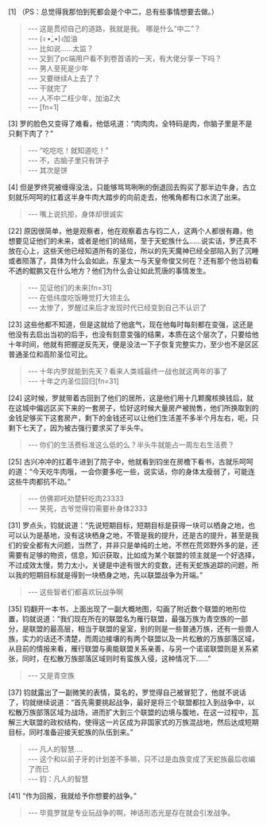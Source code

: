 
[1] （PS：总觉得我那怕到死都会是个中二，总有些事情想要去做。）
>--- 这是贯彻自己的道路，我就是我。   哪是什么“中二”？<br>
>--- (ง •̀_•́)ง加油<br>
>--- 比如说……太监？<br>
>--- 又到了pc端用户看不到卷首语的一天，有大佬分享一下吗？<br>
>--- 男人至死是少年<br>
>--- 又要继续A上去了？<br>
>--- 干就完了<br>
>--- 人不中二枉少年，加油Z大<br>
>--- [fn=1]<br>

[3] 罗的脸色又变得了难看，他低吼道：“肉肉肉，全特码是肉，你脑子里是不是只剩下肉了？”
>--- “吃吃吃！就知道吃！”<br>
>--- 不，古脑子里只有饼子<br>
>--- 其次是饼<br>

[4] 但是罗终究被缠得没法，只能够骂骂咧咧的倒退回去购买了那半边牛身，古立刻就乐呵呵的扛着这半身牛肉大踏步的向前走去，他嘴角都有口水流了出来。
>--- 嘴上说抗拒，身体却很诚实<br>

[22] 原因很简单，他是观察者，他在观察着古与钧二人，这两个人都很有趣，他想要见证他们的未来，或者是他们的结局，至于天蛇族什么……说实话，罗还真不放在心上，这些天他已经知道所有的圣位，所以的先天魔神已经全部陷入到了沉睡或者陨落了，具体为什么会如此，东皇太一与天皇帝俊又何在？还有那个他当初看不透的鲲鹏又在什么地方？他们为什么会让如此荒唐的事情发生。
>--- 见证他们的未来[fn=31]<br>
>--- 在低纬度吃饭睡觉打大领主么<br>
>--- 太惨了，罗醒过来后才发现时代已经变到自己不认识了<br>

[23] 这些他都不知道，但是这就给了他底气，现在他每时每刻都在变强，这还是他没有去启出当初的后手，也没有刻意变强的结果，本质在这个层次了，只要给他十年时间，他就有把握逆反先天，便是没法一下子恢复完整实力，至少也不是区区普通圣位和高阶圣位可比。
>--- 十年内罗就能到先天？看来人类城最终一战也就这两年的事了<br>
>--- 十年之内圣位回归[fn=31]<br>

[24] 这时候，罗就带着古回到了他们的居所，这是他们用十几颗魔核换钱后，就在这城中偏远区买下来的一套房子，恰好这时候大量房产被抛售，他们所换取到的金钱足够买下这套房产，剩下的金钱还可以让他们生活差不多半个月左右，呃，只剩下七天了，因为被古强行要求买了半头牛。
>--- 你们的生活费标准这么低的么？半头牛就能占一周左右生活费？<br>

[25] 古兴冲冲的扛着牛进到了院子中，他就看到钧坐在房檐下看书，古就乐呵呵的道：“今天吃牛肉哦，一会你要多吃一些，说实话，你的身体太瘦弱了，可能连这些牛肉都抗不动。”
>--- 仿佛郑吒劝楚轩吃肉23333<br>
>--- 笑死，古爷觉得钧需要补身体2333<br>

[31] 罗点头，钧就说道：“先说短期目标，短期目标是获得一块可以栖身之地，也可以认为是基地，没有这块栖身之地，不管是我的提升，还是古的提升，甚至是我们的安全都有大问题，当然了，并非只是单纯的土地，不然在荒郊野外多的是，还需要有足够的物资，信息，知识获取，比如成为某个联盟的领主就是一个好选择，不过成效太慢，势力太小，关键是中途有很大的变数，还有天蛇族追踪的问题，所以我的短期目标就是得到一块栖身之地，先以联盟战争为开端。”
>--- 这些智者们都喜欢玩战争啊<br>

[35] 钧翻开一本书，上面出现了一副大概地图，勾画了附近数个联盟的地形位置，钧就说道：“我们现在所在的联盟名为雁行联盟，最强万族为青空族的一部分，是联盟的最高层，相当于联盟的皇室，别的则是一些普通万族，还有一些兽人族，实力的话还不清楚，而周边接壤的有两个联盟以及一片松散的万族部落区域，从目前的情报来看，雁行联盟与奥能联盟关系亲善，与另一个诺诺联盟则是关系紧张，同时，在松散万族部落区域则时有蛮族入侵，这种情况下……”
>--- 又是青空族<br>

[37] 钧就露出了一副微笑的表情，莫名的，罗觉得自己被冒犯了，他就不说话了，钧就继续说道：“首先需要挑起战争，最好是将三个联盟都拉入到战争中，以松散万族部落区域为战场，进而扩大到三个联盟的边境与腹地，在这一过程中，瓦解三大联盟的政权结构，使得这一片区成为非国家式的万族混战地，然后达成短期目标，同时准备迎接天蛇族的队伍到来。”
>--- 凡人的智慧….<br>
>--- 这个和以前子牙的计划差不多嘛，只不过是血族变成了天蛇族最后收编了而已<br>
>--- 钧：凡人的智慧<br>

[41] “作为回报，我就给予你想要的战争。”
>--- 毕竟罗就是专业玩战争的啊，神话形态光是存在就会引发战争。<br>
